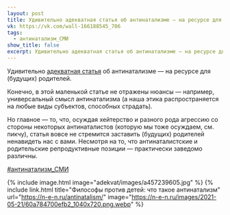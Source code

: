 ```yaml
---
layout: post
title: Удивительно адекватная статья об антинатализме — на ресурсе для (будущих) родителей
vk: https://vk.com/wall-166188545_706
tags:
  - антинатализм_СМИ
show_title: false
excerpt: Удивительно адекватная статья об антинатализме — на ресурсе для (будущих) родителей.
---
```

Удивительно [адекватная статья](https://n-e-n.ru/antinatalism/) об антинатализме — на ресурсе для (будущих) родителей. 

Конечно, в этой маленькой статье не отражены нюансы — например, универсальный смысл антинатализма (а наша этика распространяется на любые виды субъектов, способных страдать). 

Но главное — то, что, осуждая хейтерство и разного рода агрессию со стороны некоторых антинаталистов (которую мы тоже осуждаем, см. пикчу), статья вовсе не стремится заставить (будущих) родителей ненавидеть нас с вами. Несмотря на то, что антинаталистские и родительские репродуктивные позиции — практически заведомо различны.

[#антинатализм_СМИ](poisk.html#антинатализм_СМИ)

{% include image.html image="adekvat/images/a457239605.jpg" %}
{% include link.html title="Философы против детей: что такое антинатализм" url="https://n-e-n.ru/antinatalism/" image="https://n-e-n.ru/images/2021-05-21/60a784700efb2_1040x720.png.webp" %}
